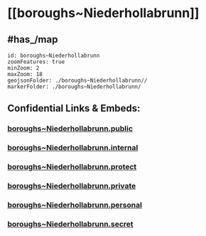 # [[boroughs~Niederhollabrunn]] 


## #has_/map  



```leaflet
id: boroughs~Niederhollabrunn
zoomFeatures: true 
minZoom: 2 
maxZoom: 18
geojsonFolder: ./boroughs~Niederhollabrunn//
markerFolder: ./boroughs~Niederhollabrunn/
```




## Confidential Links & Embeds: 

### [boroughs~Niederhollabrunn.public](/_public/\Earth\Continent\Europe\Europe~Central\Austria\Austrias_States\Niederösterreich\counties~NÖ\Korneuburg\cities~Korneuburg\Niederhollabrunnboroughs~Niederhollabrunn.public.md) 

### [boroughs~Niederhollabrunn.internal](/_internal/\Earth\Continent\Europe\Europe~Central\Austria\Austrias_States\Niederösterreich\counties~NÖ\Korneuburg\cities~Korneuburg\Niederhollabrunnboroughs~Niederhollabrunn.internal.md) 

### [boroughs~Niederhollabrunn.protect](/_protect/\Earth\Continent\Europe\Europe~Central\Austria\Austrias_States\Niederösterreich\counties~NÖ\Korneuburg\cities~Korneuburg\Niederhollabrunnboroughs~Niederhollabrunn.protect.md) 

### [boroughs~Niederhollabrunn.private](/_private/\Earth\Continent\Europe\Europe~Central\Austria\Austrias_States\Niederösterreich\counties~NÖ\Korneuburg\cities~Korneuburg\Niederhollabrunnboroughs~Niederhollabrunn.private.md) 

### [boroughs~Niederhollabrunn.personal](/_personal/\Earth\Continent\Europe\Europe~Central\Austria\Austrias_States\Niederösterreich\counties~NÖ\Korneuburg\cities~Korneuburg\Niederhollabrunnboroughs~Niederhollabrunn.personal.md) 

### [boroughs~Niederhollabrunn.secret](/_secret/\Earth\Continent\Europe\Europe~Central\Austria\Austrias_States\Niederösterreich\counties~NÖ\Korneuburg\cities~Korneuburg\Niederhollabrunnboroughs~Niederhollabrunn.secret.md)


